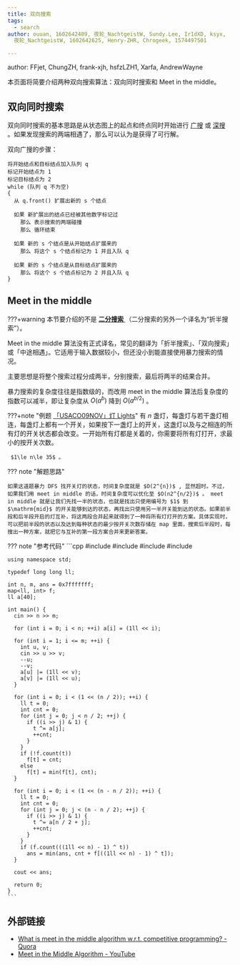 ```yaml
---
title: 双向搜索
tags:
  - search
author: ouuan, 1602642409, 夜轮_NachtgeistW, Sundy.Lee, Ir1dXD, ksyx,
  夜轮_NachtgeistW, 1602642625, Henry-ZHR, Chrogeek, 1574497501

---
```


author: FFjet, ChungZH, frank-xjh, hsfzLZH1, Xarfa, AndrewWayne

本页面将简要介绍两种双向搜索算法：双向同时搜索和 Meet in the middle。

## 双向同时搜索

双向同时搜索的基本思路是从状态图上的起点和终点同时开始进行 [广搜](bfs.md) 或 [深搜](dfs.md) 。如果发现搜索的两端相遇了，那么可以认为是获得了可行解。

双向广搜的步骤：

```text
将开始结点和目标结点加入队列 q
标记开始结点为 1
标记目标结点为 2
while (队列 q 不为空)
{
  从 q.front() 扩展出新的 s 个结点
  
  如果 新扩展出的结点已经被其他数字标记过
    那么 表示搜索的两端碰撞
    那么 循环结束
  
  如果 新的 s 个结点是从开始结点扩展来的
    那么 将这个 s 个结点标记为 1 并且入队 q 
    
  如果 新的 s 个结点是从目标结点扩展来的
    那么 将这个 s 个结点标记为 2 并且入队 q
}
```

## Meet in the middle

???+warning
    本节要介绍的不是 [ **二分搜索** ](../basic/binary.md) （二分搜索的另外一个译名为“折半搜索”）。

Meet in the middle 算法没有正式译名，常见的翻译为「折半搜索」、「双向搜索」或「中途相遇」。它适用于输入数据较小，但还没小到能直接使用暴力搜索的情况。

主要思想是将整个搜索过程分成两半，分别搜索，最后将两半的结果合并。

暴力搜索的复杂度往往是指数级的，而改用 meet in the middle 算法后复杂度的指数可以减半，即让复杂度从 $O(a^b)$ 降到 $O(a^{b/2})$ 。

???+note "例题 [「USACO09NOV」灯 Lights](https://www.luogu.com.cn/problem/P2962)"
    有 $n$ 盏灯，每盏灯与若干盏灯相连，每盏灯上都有一个开关，如果按下一盏灯上的开关，这盏灯以及与之相连的所有灯的开关状态都会改变。一开始所有灯都是关着的，你需要将所有灯打开，求最小的按开关次数。
    
     $1\le n\le 35$ 。

??? note "解题思路"

    如果这道题暴力 DFS 找开关灯的状态，时间复杂度就是 $O(2^{n})$ , 显然超时。不过，如果我们用 meet in middle 的话，时间复杂度可以优化至 $O(n2^{n/2})$ 。 meet in middle 就是让我们先找一半的状态，也就是找出只使用编号为 $1$ 到 $\mathrm{mid}$ 的开关能够到达的状态，再找出只使用另一半开关能到达的状态。如果前半段和后半段开启的灯互补，将这两段合并起来就得到了一种将所有灯打开的方案。具体实现时，可以把前半段的状态以及达到每种状态的最少按开关次数存储在 map 里面，搜索后半段时，每搜出一种方案，就把它与互补的第一段方案合并来更新答案。

??? note "参考代码"
    ```cpp
    #include <algorithm>
    #include <cstdio>
    #include <iostream>
    #include <map>
    
    using namespace std;
    
    typedef long long ll;
    
    int n, m, ans = 0x7fffffff;
    map<ll, int> f;
    ll a[40];
    
    int main() {
      cin >> n >> m;
    
      for (int i = 0; i < n; ++i) a[i] = (1ll << i);
    
      for (int i = 1; i <= m; ++i) {
        int u, v;
        cin >> u >> v;
        --u;
        --v;
        a[u] |= (1ll << v);
        a[v] |= (1ll << u);
      }
    
      for (int i = 0; i < (1 << (n / 2)); ++i) {
        ll t = 0;
        int cnt = 0;
        for (int j = 0; j < n / 2; ++j) {
          if ((i >> j) & 1) {
            t ^= a[j];
            ++cnt;
          }
        }
        if (!f.count(t))
          f[t] = cnt;
        else
          f[t] = min(f[t], cnt);
      }
    
      for (int i = 0; i < (1 << (n - n / 2)); ++i) {
        ll t = 0;
        int cnt = 0;
        for (int j = 0; j < (n - n / 2); ++j) {
          if ((i >> j) & 1) {
            t ^= a[n / 2 + j];
            ++cnt;
          }
        }
        if (f.count(((1ll << n) - 1) ^ t))
          ans = min(ans, cnt + f[((1ll << n) - 1) ^ t]);
      }
    
      cout << ans;
    
      return 0;
    }
    ```

## 外部链接

-  [What is meet in the middle algorithm w.r.t. competitive programming? - Quora](https://www.quora.com/What-is-meet-in-the-middle-algorithm-w-r-t-competitive-programming) 
-  [Meet in the Middle Algorithm - YouTube](https://www.youtube.com/watch?v=57SUNQL4JFA) 
